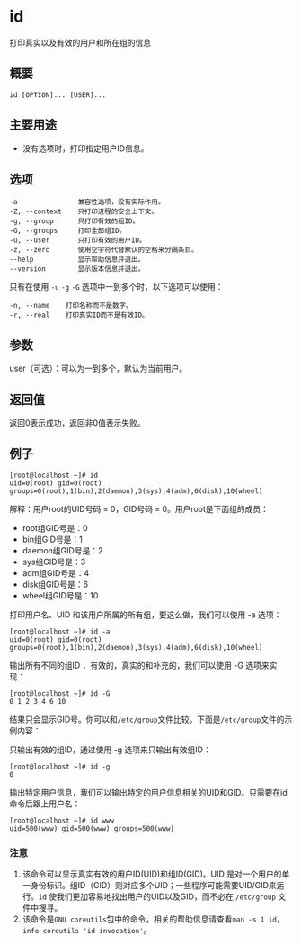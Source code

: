 # id

打印真实以及有效的用户和所在组的信息

## 概要

```text
id [OPTION]... [USER]...
```

## 主要用途

* 没有选项时，打印指定用户ID信息。

## 选项

```text
-a               兼容性选项，没有实际作用。
-Z, --context    只打印进程的安全上下文。
-g, --group      只打印有效的组ID。
-G, --groups     打印全部组ID。
-u, --user       只打印有效的用户ID。
-z, --zero       使用空字符代替默认的空格来分隔条目。
--help           显示帮助信息并退出。
--version        显示版本信息并退出。
```

只有在使用 `-u` `-g` `-G` 选项中一到多个时，以下选项可以使用：

```text
-n, --name    打印名称而不是数字。
-r, --real    打印真实ID而不是有效ID。
```

## 参数

user（可选）：可以为一到多个，默认为当前用户。

## 返回值

返回0表示成功，返回非0值表示失败。

## 例子

```text
[root@localhost ~]# id
uid=0(root) gid=0(root) groups=0(root),1(bin),2(daemon),3(sys),4(adm),6(disk),10(wheel)
```

解释：用户root的UID号码 = 0，GID号码 = 0。用户root是下面组的成员：

* root组GID号是：0
* bin组GID号是：1
* daemon组GID号是：2
* sys组GID号是：3
* adm组GID号是：4
* disk组GID号是：6
* wheel组GID号是：10

打印用户名、UID 和该用户所属的所有组，要这么做，我们可以使用 -a 选项：

```text
[root@localhost ~]# id -a
uid=0(root) gid=0(root) groups=0(root),1(bin),2(daemon),3(sys),4(adm),6(disk),10(wheel)
```

输出所有不同的组ID ，有效的，真实的和补充的，我们可以使用 -G 选项来实现：

```text
[root@localhost ~]# id -G
0 1 2 3 4 6 10
```

结果只会显示GID号。你可以和`/etc/group`文件比较。下面是`/etc/group`文件的示例内容：

只输出有效的组ID，通过使用 -g 选项来只输出有效组ID：

```text
[root@localhost ~]# id -g
0
```

输出特定用户信息，我们可以输出特定的用户信息相关的UID和GID。只需要在id命令后跟上用户名：

```text
[root@localhost ~]# id www
uid=500(www) gid=500(www) groups=500(www)
```

### 注意

1. 该命令可以显示真实有效的用户ID\(UID\)和组ID\(GID\)。UID 是对一个用户的单一身份标识。组ID（GID）则对应多个UID；一些程序可能需要UID/GID来运行。`id` 使我们更加容易地找出用户的UID以及GID，而不必在 `/etc/group` 文件中搜寻。
2. 该命令是`GNU coreutils`包中的命令，相关的帮助信息请查看`man -s 1 id`，`info coreutils 'id invocation'`。

